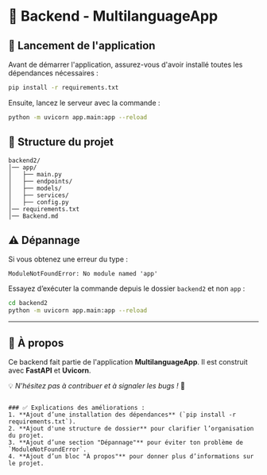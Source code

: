 

# 📌 Backend - MultilanguageApp

## 🚀 Lancement de l'application  

Avant de démarrer l'application, assurez-vous d'avoir installé toutes les dépendances nécessaires :  

```bash
pip install -r requirements.txt
```

Ensuite, lancez le serveur avec la commande :  

```bash
python -m uvicorn app.main:app --reload
```

## 📂 Structure du projet  

```
backend2/
│── app/
│   ├── main.py
│   ├── endpoints/
│   ├── models/
│   ├── services/
│   ├── config.py
│── requirements.txt
│── Backend.md
```

## ⚠️ Dépannage  

Si vous obtenez une erreur du type :  
```
ModuleNotFoundError: No module named 'app'
```
Essayez d’exécuter la commande depuis le dossier `backend2` et non `app` :
```bash
cd backend2
python -m uvicorn app.main:app --reload
```

---

## 📌 À propos  
Ce backend fait partie de l'application **MultilanguageApp**. Il est construit avec **FastAPI** et **Uvicorn**.

💡 *N'hésitez pas à contribuer et à signaler les bugs !* 🚀
```

### ✅ Explications des améliorations :
1. **Ajout d’une installation des dépendances** (`pip install -r requirements.txt`).
2. **Ajout d'une structure de dossier** pour clarifier l’organisation du projet.
3. **Ajout d’une section "Dépannage"** pour éviter ton problème de `ModuleNotFoundError`.
4. **Ajout d’un bloc "À propos"** pour donner plus d’informations sur le projet.
